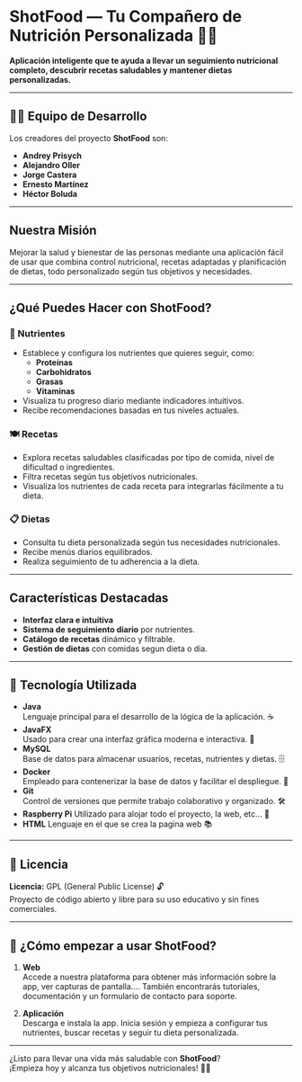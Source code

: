  
# ShotFood — Tu Compañero de Nutrición Personalizada 🥗📱

**Aplicación inteligente que te ayuda a llevar un seguimiento nutricional completo, descubrir recetas saludables y mantener dietas personalizadas.**

---


## 👨‍💻 Equipo de Desarrollo

Los creadores del proyecto **ShotFood** son:

- **Andrey Prisych**  
- **Alejandro Oller**  
- **Jorge Castera**  
- **Ernesto Martínez**  
- **Héctor Boluda**

---

## Nuestra Misión

Mejorar la salud y bienestar de las personas mediante una aplicación fácil de usar que combina control nutricional, recetas adaptadas y planificación de dietas, todo personalizado según tus objetivos y necesidades.

---

## ¿Qué Puedes Hacer con ShotFood?

### 🧪 Nutrientes
- Establece y configura los nutrientes que quieres seguir, como:
  - **Proteínas**
  - **Carbohidratos**
  - **Grasas**
  - **Vitaminas**  
- Visualiza tu progreso diario mediante indicadores intuitivos.
- Recibe recomendaciones basadas en tus niveles actuales.

### 🍽️ Recetas
- Explora recetas saludables clasificadas por tipo de comida, nivel de dificultad o ingredientes.
- Filtra recetas según tus objetivos nutricionales.
- Visualiza los nutrientes de cada receta para integrarlas fácilmente a tu dieta.

### 📋 Dietas
- Consulta tu dieta personalizada según tus necesidades nutricionales.
- Recibe menús diarios equilibrados.
- Realiza seguimiento de tu adherencia a la dieta.

---

## Características Destacadas

- **Interfaz clara e intuitiva**  
- **Sistema de seguimiento diario** por nutrientes.
- **Catálogo de recetas** dinámico y filtrable.
- **Gestión de dietas** con comidas segun dieta o dia.

---

## 🚀 Tecnología Utilizada

- **Java**  
  Lenguaje principal para el desarrollo de la lógica de la aplicación. ☕  
- **JavaFX**  
  Usado para crear una interfaz gráfica moderna e interactiva. 🎨  
- **MySQL**  
  Base de datos para almacenar usuarios, recetas, nutrientes y dietas. 🗄️  
- **Docker**  
  Empleado para contenerizar la base de datos y facilitar el despliegue. 🐳  
- **Git**  
  Control de versiones que permite trabajo colaborativo y organizado. 🛠️  
- **Raspberry Pi** 
  Utilizado para alojar todo el proyecto, la web, etc... 🍓
- **HTML** 
  Lenguaje en el que se crea la pagina web 📚

---

## 📄 Licencia

**Licencia:** GPL (General Public License) 🔓  
Proyecto de código abierto y libre para su uso educativo y sin fines comerciales.

---

## 🛒 ¿Cómo empezar a usar ShotFood?

1. **Web**  
   Accede a nuestra plataforma para obtener más información sobre la app, ver capturas de pantalla.... También encontrarás tutoriales, documentación y un formulario de contacto para soporte.

2. **Aplicación**  
   Descarga e instala la app. Inicia sesión y empieza a configurar tus nutrientes, buscar recetas y seguir tu dieta personalizada.

---

¿Listo para llevar una vida más saludable con **ShotFood**?  
¡Empieza hoy y alcanza tus objetivos nutricionales! 💪🥑
